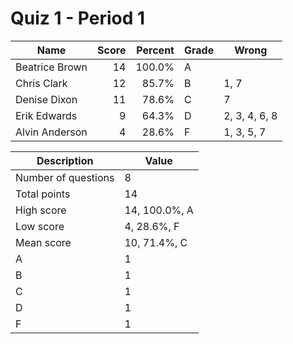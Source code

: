 # Quiz 1 - Period 1

| Name           | Score | Percent | Grade | Wrong         |
|----------------|------:|--------:|-------|---------------|
| Beatrice Brown |    14 |  100.0% | A     |               |
| Chris Clark    |    12 |   85.7% | B     | 1, 7          |
| Denise Dixon   |    11 |   78.6% | C     | 7             |
| Erik Edwards   |     9 |   64.3% | D     | 2, 3, 4, 6, 8 |
| Alvin Anderson |     4 |   28.6% | F     | 1, 3, 5, 7    |


| Description         | Value         |
|---------------------|---------------|
| Number of questions | 8             |
| Total points        | 14            |
| High score          | 14, 100.0%, A |
| Low score           | 4, 28.6%, F   |
| Mean score          | 10, 71.4%, C  |
| A                   | 1             |
| B                   | 1             |
| C                   | 1             |
| D                   | 1             |
| F                   | 1             |



